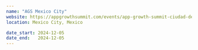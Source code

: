 ```yaml
---
name: "AGS Mexico City"
website: https://appgrowthsummit.com/events/app-growth-summit-ciudad-de-mexico-2024/
location: Mexico City, Mexico

date_start: 2024-12-05
date_end:   2024-12-05
---
```

